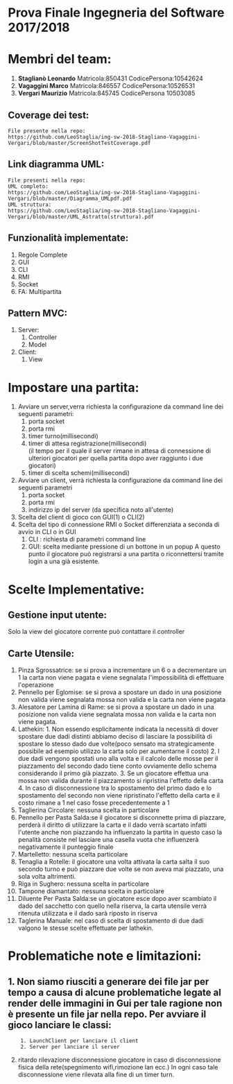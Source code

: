 # Prova Finale Ingegneria del Software 2017/2018
# Membri del team:
1.  __Staglianò Leonardo__ Matricola:850431 CodicePersona:10542624
2.  __Vagaggini Marco__ Matricola:846557 CodicePersona:10526531 
3.  __Vergari Maurizio__ Matricola:845745 CodicePersona 10503085

## Coverage dei test:
    File presente nella repo:
    https://github.com/LeoStaglia/ing-sw-2018-Stagliano-Vagaggini-Vergari/blob/master/ScreenShotTestCoverage.pdf

## Link diagramma UML:
    File presenti nella repo:
    UML completo:
    https://github.com/LeoStaglia/ing-sw-2018-Stagliano-Vagaggini-Vergari/blob/master/Diagramma_UMLpdf.pdf
    UML struttura:
    https://github.com/LeoStaglia/ing-sw-2018-Stagliano-Vagaggini-Vergari/blob/master/UML_Astratto(struttura).pdf

## Funzionalità implementate:
1. Regole Complete
2. GUI
3. CLI
4. RMI
5. Socket
6. FA: Multipartita

## Pattern MVC:
1. Server: 
   1. Controller
   2. Model
2. Client:
    1. View

# Impostare una partita:
1. Avviare un server,verra richiesta la configurazione da command line dei seguenti parametri:
   1. porta socket
   2. porta rmi
   3. timer turno(millisecondi)
   4. timer di attesa registrazione(millisecondi)  
   (il tempo per il quale il server rimane in  attesa di connessione di ulteriori giocatori per quella partita dopo aver raggiunto i due giocatori)
   5. timer di scelta schemi(millisecondi)
2. Avviare un client, verrà richiesta la configurazione da command line dei seguenti parametri
   1. porta socket
   2. porta rmi
   3. indirizzo ip del server (da specifica noto all'utente)
3. Scelta del client di gioco con GUI(1) o CLI(2)
4. Scelta del tipo di connessione RMI o Socket differenziata a seconda di avvio in CLI o in GUI
    1. CLI : richiesta di parametri command line
    2. GUI: scelta mediante pressione di un bottone in un popup
  A questo punto il giocatore può registrarsi a una partita o riconnettersi tramite login a una già esistente.
  
  # Scelte Implementative:
  ## Gestione input utente:
  Solo la view del giocatore corrente può contattare il controller
  ## Carte Utensile:
  1. Pinza Sgrossatrice: se si prova a incrementare un 6 o a decrementare un 1 la carta non viene pagata e viene segnalata l'impossibilità di effettuare l'operazione
  2. Pennello per Eglomise: se si prova a spostare un dado in una posizione non valida viene segnalata mossa non valida e la carta non viene pagata
  3. Alesatore per Lamina di Rame: se si prova a spostare un dado in una posizione non valida viene segnalata mossa non valida e la carta non viene pagata.
  4. Lathekin: 
              1. Non essendo esplicitamente indicata la necessità di dover spostare due dadi distinti abbiamo deciso di                        lasciare la possibilità di spostare lo stesso dado due volte(poco sensato ma strategicamente possibile ad                      esempio utilizzo la carta solo per aumentarne il costo)
              2. I due dadi vengono spostati uno alla volta e il calcolo delle mosse per il piazzamento del secondo dado tiene conto ovviamente dello schema considerando il primo già piazzato.
              3. Se un giocatore effettua una mossa non valida durante il piazzamento si ripristina l'effetto della carta
              4. In caso di disconnessione tra lo spostamento del primo dado e lo spostamento del secondo non viene ripristinato l'effetto della carta e il costo rimane a 1 nel caso fosse precedentemente a 1
  5. Taglierina Circolare: nessuna scelta in particolare
  6. Pennello per Pasta Salda:se il giocatore si disconnette prima di piazzare, perderà il diritto di utilizzare la carta e il dado verrà scartato infatti l'utente anche non piazzando ha influenzato la partita in questo caso la penalità consiste nel lasciare una casella vuota che influenzerà negativamente il punteggio finale
  7. Martelletto: nessuna scelta particolare
  8. Tenaglia a Rotelle: il giocatore una volta attivata la carta salta il suo secondo turno e può piazzare due volte se non aveva mai piazzato, una sola volta altrimenti.
  9. Riga in Sughero: nessuna scelta in particolare
  10. Tampone diamantato: nessuna scelta in particolare
  11. Diluente Per Pasta Salda:se un giocatore esce dopo aver scambiato il dado del sacchetto con quello nella riserva, la carta utensile verrà ritenuta utilizzata e il dado sarà riposto in riserva
  12. Taglerina Manuale: nel caso di scelta di spostamento di due dadi valgono le stesse scelte effettuate per lathekin.
  
  # Problematiche note e limitazioni: 
  ## 1. Non siamo riusciti a generare dei file jar per tempo a causa di alcune problematiche legate al render delle immagini   in        Gui per tale ragione non è presente un file jar nella repo. Per avviare il gioco lanciare le classi:
        1. LaunchClient per lanciare il client
        2. Server per lanciare il server
  2. ritardo rilevazione disconnessione giocatore in caso di disconnessione fisica della rete(spegnimento wifi,rimozione lan ecc.)
  In ogni caso tale disconnessione viene rilevata alla fine di un timer turn.
  
  
  
